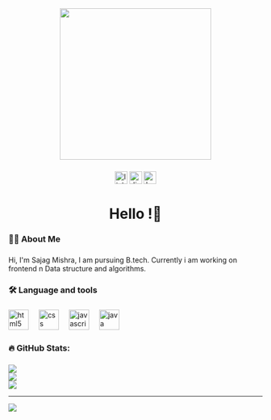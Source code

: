 <div align="center">
  <img height="300" src="https://user-images.githubusercontent.com/74038190/212750672-2f3f2b50-c84f-4ed8-a60a-849ae69ff9df.gif"  />
</div>

###

<div align="center">
  <img src="https://img.shields.io/static/v1?message=LinkedIn&logo=linkedin&label=&color=0077B5&logoColor=white&labelColor=&style=for-the-badge" height="25" alt="linkedin logo"  />
  <img src="https://img.shields.io/static/v1?message=Discord&logo=discord&label=&color=7289DA&logoColor=white&labelColor=&style=for-the-badge" height="25" alt="discord logo"  />
  <img src="https://img.shields.io/static/v1?message=HackerRank&logo=hackerrank&label=&color=2EC866&logoColor=white&labelColor=&style=for-the-badge" height="25" alt="hackerrank logo"  />
</div>

###

<h1 align="center">Hello  !👋</h1>

###

<h3 align="left">👩‍💻  About Me</h3>

###

<p align="left">Hi, I'm Sajag Mishra, I am pursuing B.tech. Currently i am working on frontend n Data structure and algorithms. </p>

###

<h3 align="left">🛠 Language and tools</h3>

###

<div align="left">
  <img src="https://cdn.jsdelivr.net/gh/devicons/devicon/icons/html5/html5-original.svg" height="40" alt="html5 logo"  />
  <img width="12" />
  <img src="https://cdn.jsdelivr.net/gh/devicons/devicon/icons/css3/css3-original.svg" height="40" alt="css logo"  />
  <img width="12" />
  <img src="https://cdn.jsdelivr.net/gh/devicons/devicon/icons/javascript/javascript-original.svg" height="40" alt="javascript logo"  />
  <img width="12" />
  <img src="https://cdn.jsdelivr.net/gh/devicons/devicon/icons/java/java-original.svg" height="40" alt="java logo"  />
</div>

###

<h3 align="left">🔥  GitHub Stats:</h3>

###

![](https://github-readme-stats.vercel.app/api?username=sajag01&theme=cobalt2&hide_border=false&include_all_commits=false&count_private=false)<br/>
![](https://nirzak-streak-stats.vercel.app/?user=sajag01&theme=cobalt2&hide_border=false)<br/>
![](https://github-readme-stats.vercel.app/api/top-langs/?username=sajag01&theme=cobalt2&hide_border=false&include_all_commits=false&count_private=false&layout=compact)

---
[![](https://visitcount.itsvg.in/api?id=sajag01&icon=0&color=0)](https://visitcount.itsvg.in)


###
